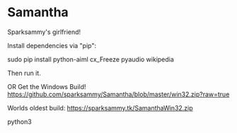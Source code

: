 # Samantha

Sparksammy's girlfriend!

Install dependencies via "pip":

sudo pip install python-aiml cx_Freeze pyaudio wikipedia

Then run it.

OR Get the Windows Build!
https://github.com/sparksammy/Samantha/blob/master/win32.zip?raw=true

Worlds oldest build:
https://sparksammy.tk/SamanthaWin32.zip

python3
